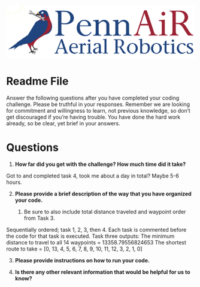 ![alt_text](logos/image1.png "image_tooltip")



# Readme File

Answer the following questions after you have completed your coding challenge. Please be truthful in your responses. Remember we are looking for commitment and willingness to learn, not previous knowledge, so don’t get discouraged if you’re having trouble. You have done the hard work already, so be clear, yet brief in your answers.


# Questions



1. **How far did you get with the challenge? How much time did it take?**

Got to and completed task 4, took me about a day in total? Maybe 5-6 hours.

2. **Please provide a brief description of the way that you have organized your code.**
    
    1. Be sure to also include total distance traveled and waypoint order from Task 3.

Sequentially ordered; task 1, 2, 3, then 4. Each task is commented before the code for that task is executed.
Task three outputs: 
    The minimum distance to travel to all 14 waypoints = 13358.79556824653
    The shortest route to take = [0, 13, 4, 5, 6, 7, 8, 9, 10, 11, 12, 3, 2, 1, 0]


3. **Please provide instructions on how to run your code.**

4. **Is there any other relevant information that would be helpful for us to know?**

